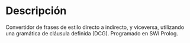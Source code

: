 # Descripción

Convertidor de frases de estilo directo a indirecto, y viceversa, utilizando una gramática de cláusula definida (DCG).
Programado en SWI Prolog.
